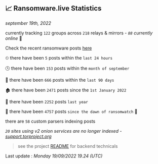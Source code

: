 
## 📈 Ransomware.live Statistics
_september 19th, 2022_

currently tracking `122` groups across `218` relays & mirrors - _`88` currently online_ 📡

Check the recent ransomware posts [here](https://www.ransomware.live/#/recentposts)


⏲ there have been `5` posts within the `last 24 hours`

🕓 there have been `153` posts within the `month of september`

📅 there have been `666` posts within the `last 90 days`

🏚 there have been `2471` posts since the `1st January 2022`

🚀 there have been `2252` posts `last year`

🦕 there have been `4757` posts `since the dawn of ransomwatch` 🐣

there are `58` custom parsers indexing posts

_`20` sites using v2 onion services are no longer indexed - [support.torproject.org](https://support.torproject.org/onionservices/v2-deprecation/)_

> see the project [README](https://github.com/jmousqueton/ransomwatch#readme) for backend technicals



Last update : _Monday 19/09/2022 19.24 (UTC)_

